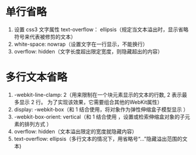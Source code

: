 # 单行省略
1. 设置 css3  文字属性 text-overflow： ellipsis（规定当文本溢出时，显示省略符号来代表被修剪的文本）
2. white-space: nowrap（设置文字在一行显示，不能换行）
3. overflow: hidden（文字长度超出限定宽度，则隐藏超出的内容）

# 多行文本省略
1. -webkit-line-clamp: 2（用来限制在一个块元素显示的文本的行数, 2 表示最多显示 2 行。 为了实现该效果，它需要组合其他的WebKit属性）
2. display: -webkit-box（和 1 结合使用，将对象作为弹性伸缩盒子模型显示 ）
3. -webkit-box-orient: vertical（和 1 结合使用 ，设置或检索伸缩盒对象的子元素的排列方式 ）
4. overflow: hidden（文本溢出限定的宽度就隐藏内容）
5. text-overflow: ellipsis（多行文本的情况下，用省略号“…”隐藏溢出范围的文本)